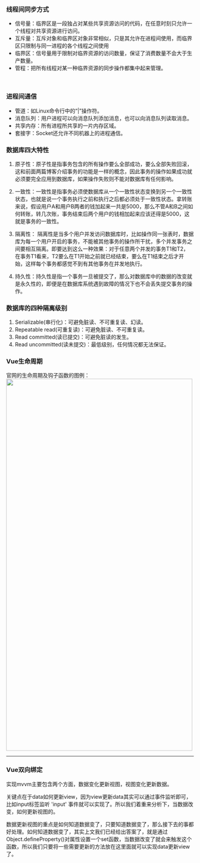 ### 线程间同步方式
- 信号量：临界区是一段独占对某些共享资源访问的代码，在任意时刻只允许一个线程对共享资源进行访问。
- 互斥量：互斥对象和临界区对象非常相似，只是其允许在进程间使用，而临界区只限制与同一进程的各个线程之间使用
- 临界区：信号量用于限制对临界资源的访问数量，保证了消费数量不会大于生产数量。
- 管程：把所有线程对某一种临界资源的同步操作都集中起来管理。

<br/>

### 进程间通信
- 管道：如Linux命令行中的“|”操作符。
- 消息队列：用户进程可以向消息队列添加消息，也可以向消息队列读取消息。
- 共享内存：所有进程所共享的一片内存区域。
- 套接字：Socket还允许不同机器上的进程通信。


### 数据库四大特性

1. 原子性：原子性是指事务包含的所有操作要么全部成功，要么全部失败回滚，这和前面两篇博客介绍事务的功能是一样的概念，因此事务的操作如果成功就必须要完全应用到数据库，如果操作失败则不能对数据库有任何影响。

2. 一致性：一致性是指事务必须使数据库从一个一致性状态变换到另一个一致性状态，也就是说一个事务执行之前和执行之后都必须处于一致性状态。拿转账来说，假设用户A和用户B两者的钱加起来一共是5000，那么不管A和B之间如何转账，转几次账，事务结束后两个用户的钱相加起来应该还得是5000，这就是事务的一致性。

3. 隔离性： 隔离性是当多个用户并发访问数据库时，比如操作同一张表时，数据库为每一个用户开启的事务，不能被其他事务的操作所干扰，多个并发事务之间要相互隔离。即要达到这么一种效果：对于任意两个并发的事务T1和T2，在事务T1看来，T2要么在T1开始之前就已经结束，要么在T1结束之后才开始，这样每个事务都感觉不到有其他事务在并发地执行。

4. 持久性：持久性是指一个事务一旦被提交了，那么对数据库中的数据的改变就是永久性的，即便是在数据库系统遇到故障的情况下也不会丢失提交事务的操作。

### 数据库的四种隔离级别

1. Serializable(串行化)：可避免脏读、不可重复读、幻读。
2.  Repeatable read(可重复读)：可避免脏读、不可重复读。
3. Read committed(读已提交)：可避免脏读的发生。
4. Read uncommitted(读未提交)：最低级别，任何情况都无法保证。


### Vue生命周期

官网的生命周期及钩子函数的图例：
<img src="https://i.loli.net/2019/03/14/5c8a13500c74b.png" style="width:500px;height:1000px;'"/>

---

### Vue双向绑定

实现mvvm主要包含两个方面，数据变化更新视图，视图变化更新数据。

关键点在于data如何更新view，因为view更新data其实可以通过事件监听即可，比如input标签监听 'input' 事件就可以实现了。所以我们着重来分析下，当数据改变，如何更新视图的。

数据更新视图的重点是如何知道数据变了，只要知道数据变了，那么接下去的事都好处理。如何知道数据变了，其实上文我们已经给出答案了，就是通过Object.defineProperty()对属性设置一个set函数，当数据改变了就会来触发这个函数，所以我们只要将一些需要更新的方法放在这里面就可以实现data更新view了。